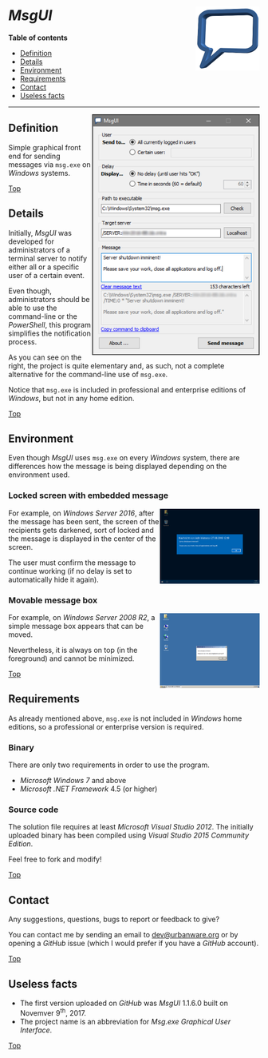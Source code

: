 # *MsgUI* <img src="https://raw.githubusercontent.com/urbanware-org/msgui/main/Source/MsgUI/Resources/Logo/MsgUI_256x256.png" alt="MsgUI logo" height="128px" width="128px" align="right"/>

**Table of contents**
*   [Definition](#definition)
*   [Details](#details)
*   [Environment](#environment)
*   [Requirements](#requirements)
*   [Contact](#contact)
*   [Useless facts](#useless-facts)

----

<img src="https://raw.githubusercontent.com/urbanware-org/msgui/main/Source/MsgUI/Resources/Images/MsgUI.png" alt="MsgUI" align="right"/>

## Definition

Simple graphical front end for sending messages via `msg.exe` on *Windows* systems.

[Top](#msgui-)

## Details

Initially, *MsgUI* was developed for administrators of a terminal server to notify either all or a specific user of a certain event.

Even though, administrators should be able to use the command-line or the *PowerShell*, this program simplifies the notification process.

As you can see on the right, the project is quite elementary and, as such, not a complete alternative for the command-line use of `msg.exe`.

Notice that `msg.exe` is included in professional and enterprise editions of *Windows*, but not in any home edition.

[Top](#msgui-)

## Environment

Even though *MsgUI* uses `msg.exe` on every *Windows* system, there are differences how the message is being displayed depending on the environment used.

### Locked screen with embedded message

<img src="https://raw.githubusercontent.com/urbanware-org/msgui/main/Stuff/GitHub/MsgUI_Win2016.png" alt="MsgUI on Windows Server 2016" width="200px" align="right"/>For example, on *Windows Server 2016*, after the message has been sent, the screen of the recipients gets darkened, sort of locked and the message is displayed in the center of the screen.

The user must confirm the message to continue working (if no delay is set to automatically hide it again).

### Movable message box

<img src="https://raw.githubusercontent.com/urbanware-org/msgui/main/Stuff/GitHub/MsgUI_Win2008.png" alt="MsgUI on Windows Server 2008 R2" width="200px" align="right"/>For example, on *Windows Server 2008 R2*, a simple message box appears that can be moved.

Nevertheless, it is always on top (in the foreground) and cannot be minimized.

[Top](#msgui-)

## Requirements

As already mentioned above, `msg.exe` is not included in *Windows* home editions, so a professional or enterprise version is required.

### Binary

There are only two requirements in order to use the program.

*   *Microsoft Windows 7* and above
*   *Microsoft .NET Framework* 4.5 (or higher)

### Source code

The solution file requires at least *Microsoft Visual Studio 2012*. The initially uploaded binary has been compiled using *Visual Studio 2015 Community Edition*.

Feel free to fork and modify!

[Top](#msgui-)

## Contact

Any suggestions, questions, bugs to report or feedback to give?

You can contact me by sending an email to [dev@urbanware.org](mailto:dev@urbanware.org) or by opening a *GitHub* issue (which I would prefer if you have a *GitHub* account).

[Top](#msgui-)

## Useless facts

*   The first version uploaded on *GitHub* was *MsgUI* 1.1.6.0 built on Novemver 9<sup>th</sup>, 2017.
*   The project name is an abbreviation for *Msg.exe Graphical User Interface*.

[Top](#msgui-)
